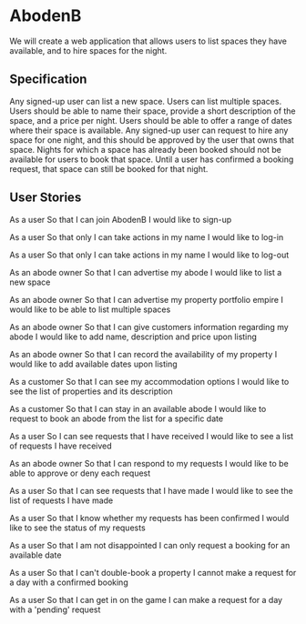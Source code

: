 # AbodenB

We will create a web application that allows users to list spaces they have available, and to hire spaces for the night.

## Specification

Any signed-up user can list a new space.
Users can list multiple spaces.
Users should be able to name their space, provide a short description of the space, and a price per night.
Users should be able to offer a range of dates where their space is available.
Any signed-up user can request to hire any space for one night, and this should be approved by the user that owns that space.
Nights for which a space has already been booked should not be available for users to book that space.
Until a user has confirmed a booking request, that space can still be booked for that night.

## User Stories

As a user
So that I can join AbodenB
I would like to sign-up

As a user
So that only I can take actions in my name
I would like to log-in

As a user
So that only I can take actions in my name
I would like to log-out

As an abode owner
So that I can advertise my abode
I would like to list a new space

As an abode owner
So that I can advertise my property portfolio empire
I would like to be able to list multiple spaces

As an abode owner
So that I can give customers information regarding my abode
I would like to add name, description and price upon listing

As an abode owner
So that I can record the availability of my property
I would like to add available dates upon listing

As a customer
So that I can see my accommodation options
I would like to see the list of properties and its description

As a customer
So that I can stay in an available abode
I would like to request to book an abode from the list for a specific date

As a user
So I can see requests that I have received
I would like to see a list of requests I have received

As an abode owner
So that I can respond to my requests
I would like to be able to approve or deny each request

As a user
So that I can see requests that I have made
I would like to see the list of requests I have made

As a user
So that I know whether my requests has been confirmed
I would like to see the status of my requests

As a user
So that I am not disappointed
I can only request a booking for an available date

As a user
So that I can't double-book a property
I cannot make a request for a day with a confirmed booking

As a user
So that I can get in on the game
I can make a request for a day with a 'pending' request
